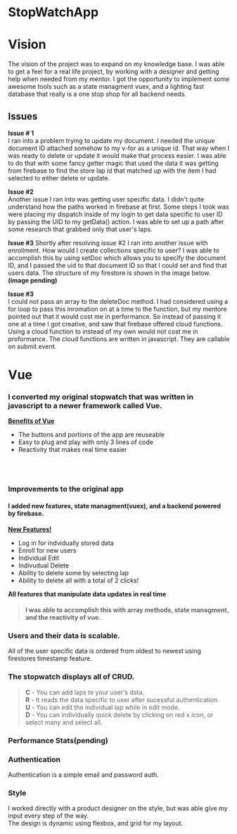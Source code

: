 # **StopWatchApp**

# **Vision**

The vision of the project was to expand on my knowledge base. I was able to get a feel for a real life project, by working with a designer and getting help when needed from my mentor. I got the opportunity to implement some awesome tools such as a state managment vuex, and a lighting fast database that really is a one stop shop for all backend needs.

## Issues

**Issue # 1**<br> I ran into a problem trying to update my document. I needed the unique document ID attached somehow to my v-for as a unique id. That way when I was ready to delete or update it would make that process easier.
I was able to do that with some fancy getter magic that used the data it was getting from firebase to find the store lap id that matched up with the item I had selected to either delete or update.

<!-- map it! -->

**Issue #2** <br>Another issue I ran into was getting user specific data. I didn't quite understand how the paths worked in firebase at first. Some steps I took was were placing my dispatch inside of my login to get data specific to user ID by passing the UID to my getData() action. I was able to set up a path after some research that grabbed only that user's laps.

**Issue #3** Shortly after resolving issue #2 I ran into another issue with enrollment. How would I create collections specific to user? I was able to accomplish this by using setDoc which allows you to specify the document ID, and I passed the uid to that document ID so that I could set and find that users data. The structure of my firestore is shown in the image below.**(image pending)**

**Issue #3** <br>I could not pass an array to the deleteDoc method. I had considered using a for loop to pass this inromation on at a time to the function, but my mentore pointed out that it would cost me in performance. So instead of passing it one at a time I got creative, and saw that firebase offered cloud functions. Using a cloud function to instead of my own would not cost me in proformance. The cloud functions are written in javascript. They are callable on submit event.
<br>

# **Vue**

### I converted my original stopwatch that was written in javascript to a newer framework called Vue.

<u>**Benefits of Vue**</u></UL>

<ul>
 <li>The buttons and portions of the app are reuseable</li>
 <li>Easy to plug and play with only 3 lines of code</li>
 <li>Reactivity that makes real time easier</li>
 </ul><br>

<!-- Time it took to learn vue, convert pure javscript to vue, learn vuex, learn firebase, and host project was 3 and half months. -->
<br>

### **Improvements to the original app**

#### I added new features, state managment(vuex), and a backend powered by firebase.

**<u>New Features!</u>**

<ul>
<li>Log in for indvidually stored data</li>
<li>Enroll for new users
<li>Individual Edit</li>
<li>Indivudual Delete</li>
<li>Ability to delete some by selecting lap</li>
<li>Ability to delete all with a total of 2 clicks!</li>
</ul>

**All features that manipulate data updates in real time**

> #### I was able to accomplish this with array methods, state managment, and the reactivity of vue.

### **Users and their data is scalable.**

All of the user specific data is ordered from oldest to newest using firestores timestamp feature.

### **The stopwatch displays all of CRUD.**

> **C** - You can add laps to your user's data.<br> **R** - It reads the data specific to user after sucessful authentication.<br> **U** - You can edit the individual lap while in edit mode.<br> **D** - You can individually quick delete by clicking on red x icon, or select many and select all. <br>

### Performance Stats(pending)

<!-- Total number of calls for each aspect --- cost per call 1k, 10k, 100k -->

### **Authentication**

Authentication is a simple email and password auth.

### **Style**

I worked directly with a product designer on the style, but was able give my input every step of the way.<br>
The design is dynamic using flexbox, and grid for my layout.

```

```
